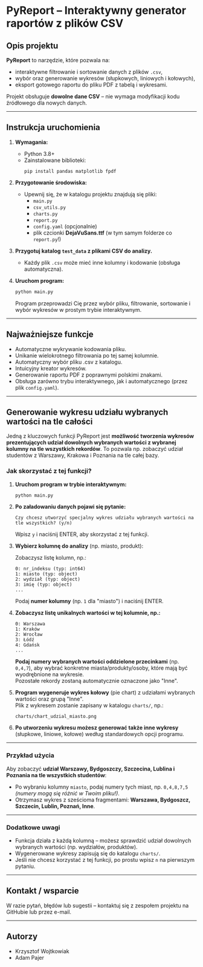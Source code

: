 # PyReport – Interaktywny generator raportów z plików CSV

## Opis projektu

**PyReport** to narzędzie, które pozwala na:
- interaktywne filtrowanie i sortowanie danych z plików `.csv`,
- wybór oraz generowanie wykresów (słupkowych, liniowych i kołowych),
- eksport gotowego raportu do pliku PDF z tabelą i wykresami.

Projekt obsługuje **dowolne dane CSV** – nie wymaga modyfikacji kodu źródłowego dla nowych danych.

---

## Instrukcja uruchomienia

1. **Wymagania:**
   - Python 3.8+  
   - Zainstalowane biblioteki:  
     ```
     pip install pandas matplotlib fpdf
     ```

2. **Przygotowanie środowiska:**
   - Upewnij się, że w katalogu projektu znajdują się pliki:
     - `main.py`
     - `csv_utils.py`
     - `charts.py`
     - `report.py`
     - `config.yaml` (opcjonalnie)
     - plik czcionki **DejaVuSans.ttf** (w tym samym folderze co `report.py`!)

3. **Przygotuj katalog `test_data` z plikami CSV do analizy.**
   - Każdy plik `.csv` może mieć inne kolumny i kodowanie (obsługa automatyczna).

4. **Uruchom program:**

    ```bash
    python main.py
    ```

   Program przeprowadzi Cię przez wybór pliku, filtrowanie, sortowanie i wybór wykresów w prostym trybie interaktywnym.

---

## Najważniejsze funkcje

- Automatyczne wykrywanie kodowania pliku.
- Unikanie wielokrotnego filtrowania po tej samej kolumnie.
- Automatyczny wybór pliku .csv z katalogu.
- Intuicyjny kreator wykresów.
- Generowanie raportu PDF z poprawnymi polskimi znakami.
- Obsługa zarówno trybu interaktywnego, jak i automatycznego (przez plik `config.yaml`).

---

## Generowanie wykresu udziału wybranych wartości na tle całości

Jedną z kluczowych funkcji PyReport jest **możliwość tworzenia wykresów prezentujących udział dowolnych wybranych wartości z wybranej kolumny na tle wszystkich rekordów**. To pozwala np. zobaczyć udział studentów z Warszawy, Krakowa i Poznania na tle całej bazy.

### Jak skorzystać z tej funkcji?

1. **Uruchom program w trybie interaktywnym:**

    ```bash
    python main.py
    ```

2. **Po załadowaniu danych pojawi się pytanie:**

    ```
    Czy chcesz utworzyć specjalny wykres udziału wybranych wartości na tle wszystkich? (y/n)
    ```

    Wpisz `y` i naciśnij ENTER, aby skorzystać z tej funkcji.

3. **Wybierz kolumnę do analizy** (np. miasto, produkt):

    Zobaczysz listę kolumn, np.:

    ```
    0: nr_indeksu (typ: int64)
    1: miasto (typ: object)
    2: wydział (typ: object)
    3: imię (typ: object)
    ...
    ```

    Podaj **numer kolumny** (np. `1` dla "miasto") i naciśnij ENTER.

4. **Zobaczysz listę unikalnych wartości w tej kolumnie, np.:**

    ```
    0: Warszawa
    1: Kraków
    2: Wrocław
    3: Łódź
    4: Gdańsk
    ...
    ```

    **Podaj numery wybranych wartości oddzielone przecinkami** (np. `0,4,7`), aby wybrać konkretne miasta/produkty/osoby, które mają być wyodrębnione na wykresie.  
    Pozostałe rekordy zostaną automatycznie oznaczone jako "Inne".

5. **Program wygeneruje wykres kołowy** (pie chart) z udziałami wybranych wartości oraz grupą "Inne".  
   Plik z wykresem zostanie zapisany w katalogu `charts/`, np.:

    ```
    charts/chart_udzial_miasto.png
    ```

6. **Po utworzeniu wykresu możesz generować także inne wykresy** (słupkowe, liniowe, kołowe) według standardowych opcji programu.

---

### Przykład użycia

Aby zobaczyć **udział Warszawy, Bydgoszczy, Szczecina, Lublina i Poznania na tle wszystkich studentów**:

- Po wybraniu kolumny `miasto`, podaj numery tych miast, np. `0,4,8,7,5`  
  *(numery mogą się różnić w Twoim pliku!)*.
- Otrzymasz wykres z sześcioma fragmentami: **Warszawa, Bydgoszcz, Szczecin, Lublin, Poznań, Inne**.

---

### Dodatkowe uwagi

- Funkcja działa z każdą kolumną – możesz sprawdzić udział dowolnych wybranych wartości (np. wydziałów, produktów).
- Wygenerowane wykresy zapisują się do katalogu `charts/`.
- Jeśli nie chcesz korzystać z tej funkcji, po prostu wpisz `n` na pierwszym pytaniu.

---

## Kontakt / wsparcie

W razie pytań, błędów lub sugestii – kontaktuj się z zespołem projektu na GitHubie lub przez e-mail.

---

## Autorzy

- Krzysztof Wojtkowiak
- Adam Pajer
